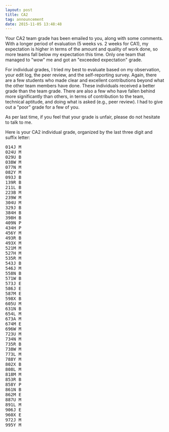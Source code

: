 ```yaml
---
layout: post
title: CA2
tag: announcement
date: 2015-11-05 13:48:48 
---
```


Your CA2 team grade has been emailed to you, along with some comments.  With a longer period of evaluation (5 weeks vs. 2 weeks for CA1), my expectation is higher in terms of the amount and quality of work done, so more teams fall below my expectation this time.  Only one team that managed to "wow" me and got an "exceeded expectation" grade.  

For individual grades, I tried my best to evaluate based on my observation, your edit log, the peer review, and the self-reporting survey.  Again, there are a few students who made clear and excellent contributions beyond what the other team members have done.  These individuals received a better grade than the team grade.  There are also a few who have fallen behind more significantly than others, in terms of contribution to the team, technical aptitude, and doing what is asked (e.g., peer review).  I had to give out a "poor" grade for a few of you.

As per last time, if you feel that your grade is unfair, please do not hesitate to talk to me.  

<!--more-->

Here is your CA2 individual grade, organized by the last three digit and suffix letter:

<pre>
014J M
024U M
029U B
038W M
077N M
082Y M
093J B
139R B
211L B
223B M
239W M
304U M
329J B
384H B
398H B
409N P
434H P
456Y M
493R B
493X M
521M M
527H M
535R M
543J B
546J M
558N B
571W B
573J E
586J E
587M E
598X B
605U M
631N B
654L M
673A M
674M E
696W M
723U M
734N M
735R B
738W M
773L M
788Y M
802X B
808L M
818M M
853R B
858Y P
861N B
862M E
887U M
891L M
906J E
960X E
972J M
995Y M
</pre>
